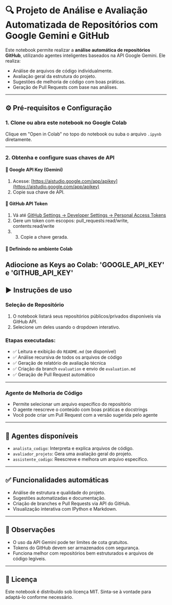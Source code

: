
# 🔍 Projeto de Análise e Avaliação Automatizada de Repositórios com Google Gemini e GitHub

Este notebook permite realizar a **análise automática de repositórios GitHub**, utilizando agentes inteligentes baseados na API Google Gemini. Ele realiza:

- Análise de arquivos de código individualmente.
- Avaliação geral da estrutura do projeto.
- Sugestões de melhoria de código com boas práticas.
- Geração de Pull Requests com base nas análises.

---

## ⚙️ Pré-requisitos e Configuração

### 1. Clone ou abra este notebook no Google Colab

Clique em "Open in Colab" no topo do notebook ou suba o arquivo `.ipynb` diretamente.

---


### 2. Obtenha e configure suas chaves de API

#### 🔑 Google API Key (Gemini)

1. Acesse: [https://aistudio.google.com/app/apikey](https://aistudio.google.com/app/apikey)
2. Copie sua chave de API.

#### 🔑 GitHub API Token

1. Vá até [GitHub Settings → Developer Settings → Personal Access Tokens](https://github.com/settings/tokens)
2. Gere um token com escopos: pull_requests:read/write, contents:read/write
3. 3. Copie a chave gerada.

#### 🔐 Definindo no ambiente Colab

Adiocione as Keys ao Colab: 'GOOGLE_API_KEY' e 'GITHUB_API_KEY'
---

## ▶️ Instruções de uso

### Seleção de Repositório

1. O notebook listará seus repositórios públicos/privados disponíveis via GitHub API.
2. Selecione um deles usando o dropdown interativo.

### Etapas executadas:

- ✅ Leitura e exibição do `README.md` (se disponível)
- ✅ Análise recursiva de todos os arquivos de código
- ✅ Geração de relatório de avaliação técnica
- ✅ Criação da branch `evaluation` e envio de `evaluation.md`
- ✅ Geração de Pull Request automático

---

### Agente de Melhoria de Código

- Permite selecionar um arquivo específico do repositório
- O agente reescreve o conteúdo com boas práticas e docstrings
- Você pode criar um Pull Request com a versão sugerida pelo agente

---

## 🧠 Agentes disponíveis

- `analista_codigo`: Interpreta e explica arquivos de código.
- `avaliador_projeto`: Gera uma avaliação geral do projeto.
- `assistente_codigo`: Reescreve e melhora um arquivo específico.

---

## ✅ Funcionalidades automáticas

- Análise de estrutura e qualidade do projeto.
- Sugestões automatizadas e documentação.
- Criação de branches e Pull Requests via API do GitHub.
- Visualização interativa com IPython e Markdown.

---

## 📝 Observações

- O uso da API Gemini pode ter limites de cota gratuitos.
- Tokens do GitHub devem ser armazenados com segurança.
- Funciona melhor com repositórios bem estruturados e arquivos de código legíveis.

---

## 📄 Licença

Este notebook é distribuído sob licença MIT. Sinta-se à vontade para adaptá-lo conforme necessário.
